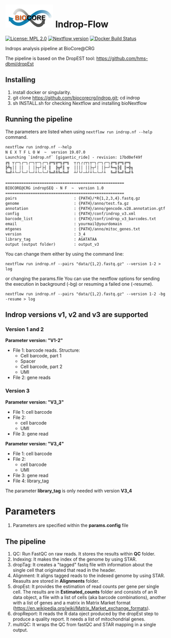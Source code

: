 # ![indrop](https://github.com/CRG-CNAG/BioCoreMiscOpen/blob/master/logo/biocore-logo_small.png) Indrop-Flow 

[![License: MPL 2.0](https://img.shields.io/badge/License-MPL%202.0-brightgreen.svg)](https://opensource.org/licenses/MPL-2.0)
[![Nextflow version](https://img.shields.io/badge/nextflow-%E2%89%A519.10.0-brightgreen.svg)](https://www.nextflow.io/)
[![Docker Build Status](https://img.shields.io/docker/automated/biocorecrg/indrops.svg)](https://cloud.docker.com/u/biocorecrg/repository/docker/biocorecrg/indrops/builds)


Indrops analysis pipeline at BioCore@CRG

The pipeline is based on the DropEST tool:
https://github.com/hms-dbmi/dropEst


## Installing
1. install docker or singularity.
1. git clone https://github.com/biocorecrg/indrop.git; cd indrop
1. sh INSTALL.sh for checking Nextflow and installing bioNextflow

## Running the pipeline
The parameters are listed when using ```nextflow run indrop.nf --help``` command.

```
nextflow run indrop.nf --help
N E X T F L O W  ~  version 19.07.0
Launching `indrop.nf` [gigantic_ride] - revision: 17bd0ef49f
╔╗ ┬┌─┐┌─┐┌─┐┬─┐┌─┐╔═╗╦═╗╔═╗  ┬┌┐┌┌┬┐┬─┐┌─┐┌─┐╔═╗╔═╗╔═╗ 
╠╩╗││ ││  │ │├┬┘├┤ ║  ╠╦╝║ ╦  ││││ ││├┬┘│ │├─┘╚═╗║╣ ║═╬╗
╚═╝┴└─┘└─┘└─┘┴└─└─┘╚═╝╩╚═╚═╝  ┴┘└┘─┴┘┴└─└─┘┴  ╚═╝╚═╝╚═╝╚
                                                                                       
====================================================
BIOCORE@CRG indropSEQ - N F  ~  version 1.0
====================================================
pairs                         : {PATH}/*R{1,2,3,4}.fastq.gz
genome                        : {PATH}/anno/test.fa.gz
annotation                    : {PATH}/anno/gencode.v28.annotation.gtf
config                        : {PATH}/conf/indrop_v3.xml
barcode_list                  : {PATH}/conf/indrop_v3_barcodes.txt
email                         : yourmail@yourdomain
mtgenes                       : {PATH}/anno/mitoc_genes.txt
version                       : 3_4
library_tag                   : AGATATAA
output (output folder)        : output_v3
```

You can change them either by using the command line:
```
nextflow run indrop.nf --pairs "data/{1,2}.fastq.gz" --version 1-2 > log
```
or changing the params.file
You can use the nextflow options for sending the execution in background (-bg) or resuming a failed one (-resume).

```
nextflow run indrop.nf --pairs "data/{1,2}.fastq.gz" --version 1-2 -bg -resume > log
```


## Indrop versions v1, v2 and v3 are supported
### Version 1 and 2
**Parameter version: "V1-2"**
* File 1: barcode reads. Structure:
  * Cell barcode, part 1
  * Spacer
  * Cell barcode, part 2
  * UMI
* File 2: gene reads

### Version 3
**Parameter version: "V3_3"**
* File 1: cell barcode
* File 2: 
  * cell barcode 
  * UMI 
* File 3: gene read

**Parameter version: "V3_4"**
* File 1: cell barcode
* File 2: 
  * cell barcode 
  * UMI 
* File 3: gene read
* File 4: library_tag

The parameter **library_tag** is only needed with version **V3_4**


# Parameters
1. Parameters are specified within the **params.config** file

## The pipeline
1. QC: Run FastQC on raw reads. It stores the results within **QC** folder.
1. Indexing: It makes the index of the genome by using STAR.
1. dropTag: It creates a "tagged" fastq file with information about the single cell that originated that read in the header. 
1. Alignment: It aligns tagged reads to the indexed genome by using STAR. Reasults are stored in **Alignments** folder.
1. dropEst: It provides the estimation of read counts per gene per single cell. The results are in **Estimated_counts** folder and consists of an R data object, a file with a list of cells (aka barcode combinations), another with a list of genes and a matrix in Matrix Market format (https://en.wikipedia.org/wiki/Matrix_Market_exchange_formats).
1. dropReport: It reads the R data oject produced by the dropEst step to produce a quality report. It needs a list of mitochondrial genes. 
1. multiQC: It wraps the QC from fastQC and STAR mapping in a single output. 

